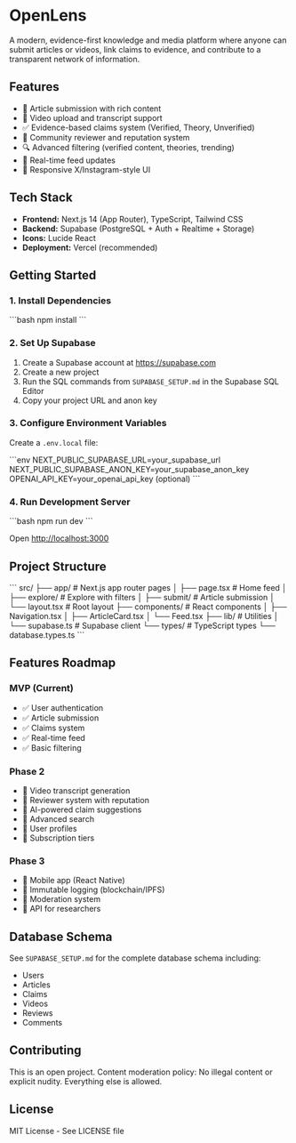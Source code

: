 # OpenLens

A modern, evidence-first knowledge and media platform where anyone can submit articles or videos, link claims to evidence, and contribute to a transparent network of information.

## Features

- 📝 Article submission with rich content
- 🎥 Video upload and transcript support
- ✅ Evidence-based claims system (Verified, Theory, Unverified)
- 👥 Community reviewer and reputation system
- 🔍 Advanced filtering (verified content, theories, trending)
- 🔄 Real-time feed updates
- 📱 Responsive X/Instagram-style UI

## Tech Stack

- **Frontend:** Next.js 14 (App Router), TypeScript, Tailwind CSS
- **Backend:** Supabase (PostgreSQL + Auth + Realtime + Storage)
- **Icons:** Lucide React
- **Deployment:** Vercel (recommended)

## Getting Started

### 1. Install Dependencies

\`\`\`bash
npm install
\`\`\`

### 2. Set Up Supabase

1. Create a Supabase account at https://supabase.com
2. Create a new project
3. Run the SQL commands from `SUPABASE_SETUP.md` in the Supabase SQL Editor
4. Copy your project URL and anon key

### 3. Configure Environment Variables

Create a `.env.local` file:

\`\`\`env
NEXT_PUBLIC_SUPABASE_URL=your_supabase_url
NEXT_PUBLIC_SUPABASE_ANON_KEY=your_supabase_anon_key
OPENAI_API_KEY=your_openai_api_key (optional)
\`\`\`

### 4. Run Development Server

\`\`\`bash
npm run dev
\`\`\`

Open [http://localhost:3000](http://localhost:3000)

## Project Structure

\`\`\`
src/
├── app/              # Next.js app router pages
│   ├── page.tsx      # Home feed
│   ├── explore/      # Explore with filters
│   ├── submit/       # Article submission
│   └── layout.tsx    # Root layout
├── components/       # React components
│   ├── Navigation.tsx
│   ├── ArticleCard.tsx
│   └── Feed.tsx
├── lib/             # Utilities
│   └── supabase.ts  # Supabase client
└── types/           # TypeScript types
    └── database.types.ts
\`\`\`

## Features Roadmap

### MVP (Current)
- ✅ User authentication
- ✅ Article submission
- ✅ Claims system
- ✅ Real-time feed
- ✅ Basic filtering

### Phase 2
- 🔄 Video transcript generation
- 🔄 Reviewer system with reputation
- 🔄 AI-powered claim suggestions
- 🔄 Advanced search
- 🔄 User profiles
- 🔄 Subscription tiers

### Phase 3
- 🔄 Mobile app (React Native)
- 🔄 Immutable logging (blockchain/IPFS)
- 🔄 Moderation system
- 🔄 API for researchers

## Database Schema

See `SUPABASE_SETUP.md` for the complete database schema including:
- Users
- Articles
- Claims
- Videos
- Reviews
- Comments

## Contributing

This is an open project. Content moderation policy: No illegal content or explicit nudity. Everything else is allowed.

## License

MIT License - See LICENSE file
